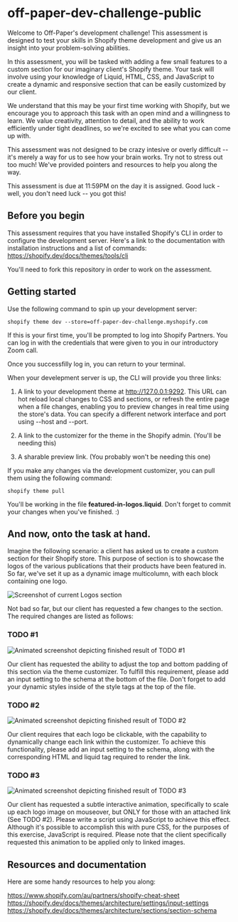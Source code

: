 # off-paper-dev-challenge-public

Welcome to Off-Paper's development challenge! This assessment is designed to test your skills in Shopify theme development and give us an insight into your problem-solving abilities.

In this assessment, you will be tasked with adding a few small features to a custom section for our imaginary client's Shopify theme. Your task will involve using your knowledge of Liquid, HTML, CSS, and JavaScript to create a dynamic and responsive section that can be easily customized by our client.

We understand that this may be your first time working with Shopify, but we encourage you to approach this task with an open mind and a willingness to learn. We value creativity, attention to detail, and the ability to work efficiently under tight deadlines, so we're excited to see what you can come up with.

This assessment was not designed to be crazy intesive or overly difficult -- it's merely a way for us to see how your brain works. Try not to stress out too much! We've provided pointers and resources to help you along the way.

This assessment is due at 11:59PM on the day it is assigned. Good luck - well, you don't need luck -- you got this! 

## Before you begin 

This assessment requires that you have installed Shopify's CLI in order to configure the development server. 
Here's a link to the documentation with installation instructions and a list of commands: https://shopify.dev/docs/themes/tools/cli

You'll need to fork this repository in order to work on the assessment.

## Getting started 

Use the following command to spin up your development server:

```
shopify theme dev --store=off-paper-dev-challenge.myshopify.com
```

If this is your first time, you'll be prompted to log into Shopify Partners. You can log in with the credentials that were given to you in our introductory Zoom call. 

Once you successfilly log in, you can return to your terminal. 

When your develepment server is up, the CLI will provide you three links:

1. A link to your development theme at http://127.0.0.1:9292. This URL can hot reload local changes to CSS and sections, or refresh the entire page when a file changes, enabling you to preview changes in real time using the store's data. You can specify a different network interface and port using --host and --port.

2. A link to the customizer for the theme in the Shopify admin. (You'll be needing this)

3. A sharable preview link. (You probably won't be needing this one)

If you make any changes via the development customizer, you can pull them using the following command: 

```
shopify theme pull
```

You'll be working in the file **featured-in-logos.liquid**.
Don't forget to commit your changes when you've finished. :)

## And now, onto the task at hand.

Imagine the following scenario: a client has asked us to create a custom section for their Shopify store. This purpose of section is to showcase the logos of the various publications that their products have been featured in. So far, we've set it up as a dynamic image multicolumn, with each block containing one logo. 

![Screenshot of current Logos section](https://github.com/Off-Paper-Creative/offpaper-dev-challenge-public/blob/master/assets/Screen%20Shot%202023-03-24%20at%203.17.34%20PM.png)

Not bad so far, but our client has requested a few changes to the section. The required changes are listed as follows:

### TODO #1

![Animated screenshot depicting finished result of TODO #1](https://github.com/Off-Paper-Creative/offpaper-dev-challenge-public/blob/master/assets/Recording%202023-03-23%20at%2015.37.03.gif)

Our client has requested the ability to adjust the top and bottom padding of this section via the theme customizer. To fulfill this requirement, please add an input setting to the schema at the bottom of the file. Don't forget to add your dynamic styles inside of the style tags at the top of the file. 

### TODO #2

![Animated screenshot depicting finished result of TODO #2](https://github.com/Off-Paper-Creative/offpaper-dev-challenge-public/blob/master/assets/Recording%202023-03-23%20at%2015.46.56.gif)

Our client requires that each logo be clickable, with the capability to dynamically change each link within the customizer. To achieve this functionality, please add an input setting to the schema, along with the corresponding HTML and liquid tag required to render the link.

### TODO #3 

![Animated screenshot depicting finished result of TODO #3](https://github.com/Off-Paper-Creative/offpaper-dev-challenge-public/blob/master/assets/Recording%202023-03-23%20at%2015.49.26.gif)

Our client has requested a subtle interactive animation, specifically to scale up each logo image on mouseover, but ONLY for those with an attached link (See TODO #2). Please write a script using JavaScript to achieve this effect. Although it's possible to accomplish this with pure CSS, for the purposes of this exercise, JavaScript is required. Please note that the client specifically requested this animation to be applied only to linked images.

## Resources and documentation 

Here are some handy resources to help you along:

https://www.shopify.com/au/partners/shopify-cheat-sheet
https://shopify.dev/docs/themes/architecture/settings/input-settings
https://shopify.dev/docs/themes/architecture/sections/section-schema